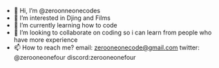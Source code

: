 - 👋 Hi, I’m @zeroonneonecodes
- 👀 I’m interested in Djing and Films
- 🌱 I’m currently learning how to code
- 💞️ I’m looking to collaborate on coding so i can learn from people who have more experience
- 📫 How to reach me?
email: zerooneonecode@gmail.com twitter: @zerooneonefour discord:zerooneonefour

<!---
zeroonneonecodes/zeroonneonecodes is a ✨ special ✨ repository because its `README.md` (this file) appears on your GitHub profile.
You can click the Preview link to take a look at your changes.
--->
